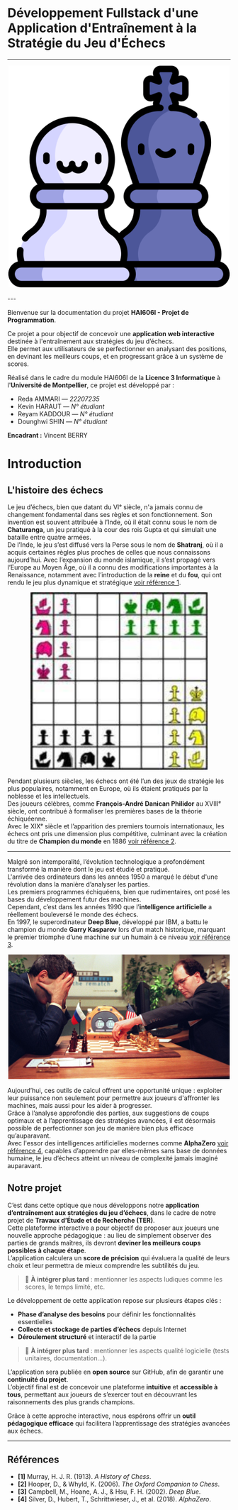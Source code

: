 # Développement Fullstack d'une Application d'Entraînement à la Stratégie du Jeu d'Échecs
<!--veuillez lire le README.MD à la racine du projet afin de déployer la documentation-->
---
<p align="center">
  <img src="figures/chess_indie.jpg" alt="image de pion" width="500"/>
</p>
---

Bienvenue sur la documentation du projet **HAI606I - Projet de Programmation**.

Ce projet a pour objectif de concevoir une **application web interactive** destinée à l'entraînement aux stratégies du jeu d’échecs.  
Elle permet aux utilisateurs de se perfectionner en analysant des positions, en devinant les meilleurs coups, et en progressant grâce à un système de scores.

Réalisé dans le cadre du module HAI606I de la **Licence 3 Informatique** à l'**Université de Montpellier**, ce projet est développé par :

- Reda AMMARI — *22207235*
- Kevin HARAUT — *N° étudiant*
- Reyam KADDOUR — *N° étudiant*
- Dounghwi SHIN — *N° étudiant*

**Encadrant :** Vincent BERRY



# Introduction

## L'histoire des échecs

Le jeu d’échecs, bien que datant du VIᵉ siècle, n'a jamais connu de changement fondamental dans ses règles et son fonctionnement. Son invention est souvent attribuée à l’Inde, où il était connu sous le nom de **Chaturanga**, un jeu pratiqué à la cour des rois Gupta et qui simulait une bataille entre quatre armées.  
De l’Inde, le jeu s’est diffusé vers la Perse sous le nom de **Shatranj**, où il a acquis certaines règles plus proches de celles que nous connaissons aujourd’hui. Avec l’expansion du monde islamique, il s’est propagé vers l’Europe au Moyen Âge, où il a connu des modifications importantes à la Renaissance, notamment avec l’introduction de la **reine** et du **fou**, qui ont rendu le jeu plus dynamique et stratégique [voir référence 1](#ref1).

<p align="center">
  <img src="figures/Chaturanga.jpeg" alt="Le Chaturanga, la base du jeu d'échecs moderne" width="400"/>
</p>

Pendant plusieurs siècles, les échecs ont été l’un des jeux de stratégie les plus populaires, notamment en Europe, où ils étaient pratiqués par la noblesse et les intellectuels.  
Des joueurs célèbres, comme **François-André Danican Philidor** au XVIIIᵉ siècle, ont contribué à formaliser les premières bases de la théorie échiquéenne.  
Avec le XIXᵉ siècle et l’apparition des premiers tournois internationaux, les échecs ont pris une dimension plus compétitive, culminant avec la création du titre de **Champion du monde** en 1886 [voir référence 2](#ref2).

---

Malgré son intemporalité, l’évolution technologique a profondément transformé la manière dont le jeu est étudié et pratiqué.  
L'arrivée des ordinateurs dans les années 1950 a marqué le début d'une révolution dans la manière d’analyser les parties.  
Les premiers programmes échiquéens, bien que rudimentaires, ont posé les bases du développement futur des machines.  
Cependant, c’est dans les années 1990 que l’**intelligence artificielle** a réellement bouleversé le monde des échecs.  
En 1997, le superordinateur **Deep Blue**, développé par IBM, a battu le champion du monde **Garry Kasparov** lors d’un match historique, marquant le premier triomphe d’une machine sur un humain à ce niveau [voir référence 3](#ref3).

<p align="center">
  <img src="figures/deep_blue.jpg" alt="Garry Kasparov contre Deep Blue en 1997" width="500"/>
</p>

Aujourd’hui, ces outils de calcul offrent une opportunité unique : exploiter leur puissance non seulement pour permettre aux joueurs d'affronter les machines, mais aussi pour les aider à progresser.  
Grâce à l’analyse approfondie des parties, aux suggestions de coups optimaux et à l’apprentissage des stratégies avancées, il est désormais possible de perfectionner son jeu de manière bien plus efficace qu’auparavant.  
Avec l'essor des intelligences artificielles modernes comme **AlphaZero** [voir référence 4](#ref4), capables d’apprendre par elles-mêmes sans base de données humaine, le jeu d’échecs atteint un niveau de complexité jamais imaginé auparavant.

## Notre projet

C’est dans cette optique que nous développons notre **application d’entraînement aux stratégies du jeu d’échecs**, dans le cadre de notre projet de **Travaux d’Étude et de Recherche (TER)**.  
Cette plateforme interactive a pour objectif de proposer aux joueurs une nouvelle approche pédagogique : au lieu de simplement observer des parties de grands maîtres, ils devront **deviner les meilleurs coups possibles à chaque étape**.  
L’application calculera un **score de précision** qui évaluera la qualité de leurs choix et leur permettra de mieux comprendre les subtilités du jeu.

> 📝 **À intégrer plus tard** : mentionner les aspects ludiques comme les scores, le temps limité, etc.

Le développement de cette application repose sur plusieurs étapes clés :
- **Phase d’analyse des besoins** pour définir les fonctionnalités essentielles
- **Collecte et stockage de parties d’échecs** depuis Internet
- **Déroulement structuré** et interactif de la partie

> 📝 **À intégrer plus tard** : mentionner les aspects qualité logicielle (tests unitaires, documentation...).

L’application sera publiée en **open source** sur GitHub, afin de garantir une **continuité du projet**.  
L’objectif final est de concevoir une plateforme **intuitive** et **accessible à tous**, permettant aux joueurs de s’exercer tout en découvrant les raisonnements des plus grands champions.

Grâce à cette approche interactive, nous espérons offrir un **outil pédagogique efficace** qui facilitera l’apprentissage des stratégies avancées aux échecs.

---

## Références

- <a id="ref1"></a> **[1]** Murray, H. J. R. (1913). *A History of Chess*.
- <a id="ref2"></a> **[2]** Hooper, D., & Whyld, K. (2006). *The Oxford Companion to Chess*.
- <a id="ref3"></a> **[3]** Campbell, M., Hoane, A. J., & Hsu, F. H. (2002). *Deep Blue*.
- <a id="ref4"></a> **[4]** Silver, D., Hubert, T., Schrittwieser, J., et al. (2018). *AlphaZero*.
